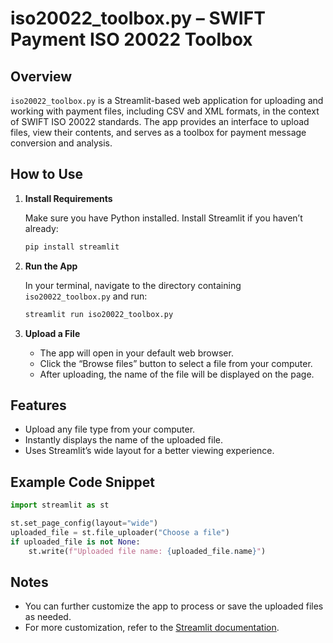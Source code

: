 # iso20022_toolbox.py – SWIFT Payment ISO 20022 Toolbox

## Overview

`iso20022_toolbox.py` is a Streamlit-based web application for uploading and working with payment files, including CSV and XML formats, in the context of SWIFT ISO 20022 standards. The app provides an interface to upload files, view their contents, and serves as a toolbox for payment message conversion and analysis.

## How to Use

1. **Install Requirements**

   Make sure you have Python installed. Install Streamlit if you haven’t already:
   ```bash
   pip install streamlit
   ```

2. **Run the App**

   In your terminal, navigate to the directory containing `iso20022_toolbox.py` and run:
   ```bash
   streamlit run iso20022_toolbox.py
   ```

3. **Upload a File**

   - The app will open in your default web browser.
   - Click the “Browse files” button to select a file from your computer.
   - After uploading, the name of the file will be displayed on the page.

## Features

- Upload any file type from your computer.
- Instantly displays the name of the uploaded file.
- Uses Streamlit’s wide layout for a better viewing experience.

## Example Code Snippet

```python
import streamlit as st

st.set_page_config(layout="wide")
uploaded_file = st.file_uploader("Choose a file")
if uploaded_file is not None:
    st.write(f"Uploaded file name: {uploaded_file.name}")
```

## Notes

- You can further customize the app to process or save the uploaded files as needed.
- For more customization, refer to the [Streamlit documentation](https://docs.streamlit.io/).
